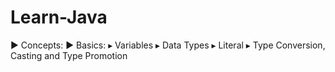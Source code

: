 # Learn-Java
▶ Concepts:  ► Basics:   ▸ Variables   ▸ Data Types   ▸ Literal   ▸ Type Conversion, Casting and Type Promotion
